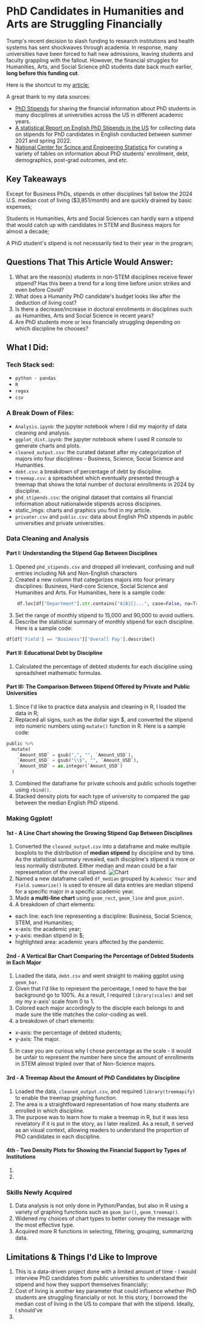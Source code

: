 # PhD Candidates in Humanities and Arts are Struggling Financially 
Trump's recent decision to slash funding to research institutions and health systems has sent shockwaves through academia. In response, many universities have been forced to halt new admissions, leaving students and faculty grappling with the fallout. However, the financial struggles for Humanities, Arts, and Social Science phD students date back much earlier, **long before this funding cut**. 

Here is the shortcut to my [article:](https://yatingw24.github.io/phd/)

A great thank to my data sources:
- [PhD Stipends](https://www.phdstipends.com/) for sharing the financial information about PhD students in many disciplines at universities across the US in different academic years.
- [A statistical Report on English PhD Stipends in the US](https://profession.mla.org/english-phd-stipends-in-the-united-states-statistical-report/) for collecting data on stipends for PhD candidates in English conducted between summer 2021 and spring 2022.
- [National Center for Scince and Engineering Statistics](https://ncses.nsf.gov/surveys/doctorate-recipients/2021#data) for curating a variety of tables on information about PhD students' enrollment, debt, demographics, post-grad outcomes, and etc. 


## Key Takeaways 
Except for Business PhDs, stipends in other disciplines fall below the 2024 U.S. median cost of living ($3,851/month) and are quickly drained by basic expenses;

Students in Humanities, Arts and Social Sciences can hardly earn a stipend that would catch up with candidates in STEM and Business majors for almost a decade;

A PhD student's stipend is not necessarily tied to their year in the program;

## Questions That This Article Would Answer:
1. What are the reason(s) students in non-STEM disciplines receive fewer stipend? Has this been a trend for a long time before union strikes and even before Covid?
2. What does a Humanity PhD candidate's budget looks like after the deduction of living cost? 
3. Is there a decrease/increase in doctoral enrollments in disciplines such as Humanities, Arts and Social Science in recent years?
4. Are PhD students more or less financially struggling depending on which discipline he chooses?

## What I Did:
### Tech Stack sed:
 - `python - pandas`
 - `R`
 - `regex`
 - `csv`

### A Break Down of Files:
 - `Analysis.ipynb`: the jupyter notebook where I did my majority of data cleaning and analysis.
  - `ggplot_dist.ipynb`: the jupyter notebook where I used R console to generate charts and plots. 
 - `cleaned_output.csv`: the curated dataset after my categorization of majors into four disciplines - Business, Science, Social Science and Humanities. 
 - `debt.csv`: a breakdown of percentage of debt by discipline.
  - `treemap.csv`: a spreadsheet which eventually presented through a treemap that shows the total number of doctoral enrollments in 2024 by discipline. 
 - `phd_stipends.csv`: the original dataset that contains all financial information about nationalwide stipends across discipines. 
 - static_imgs: charts and graphics you find in my article.
  - `privater.csv` and `public.csv`: data about English PhD stipends in public universities and private universities. 

### Data Cleaning and Analysis 
#### Part I: Understanding the Stipend Gap Between Disciplines
1. Opened `phd_stipends.csv` and dropped all irrelevant, confusing and null entries including NA and Non-English characters 
2. Created a new column that categorizes majors into four primary disciplines: Business, Hard-core Science, Social Science and Humanities and Arts. For Humanities, here is a sample code:
```python
    df.loc[df["Department"].str.contains("A|B|C|...", case=False, na=True), "Field"] = "Humanities"
```
3. Set the range of monthly stipend to 15,000 and 90,000 to avoid  outliers. 
4. Describe the statistical summary of monthly stipend for each discipline. Here is a sample code:
```python
df[df['Field'] == "Business"]['Overall Pay'].describe()

```
#### Part II: Educational Debt by Discipline
1. Calculated the percentage of debted students for each discipline using spreadsheet mathematic formulas. 

#### Part III: The Comparison Between Stipend Offered by Private and Public Universities
1. Since I'd like to practice data analysis and cleaning in R, I loaded the data in R;
2. Replaced all signs, such as the dollar sign $, and converted the stipend into numeric numbers using `mutate()` function in R. Here is a sample code:

```python 
public %>%
  mutate(
    `Amount_USD` = gsub(",", "", `Amount_USD`),   
    `Amount_USD` = gsub("\\$", "", `Amount_USD`), 
    `Amount_USD` = as.integer(`Amount_USD`)       
  )

  ```
3. Combined the dataframe for private schools and public schools together using `rbind()`.
4. Stacked density plots for each type of university to compared the gap between the median English PhD stipend. 

### Making Ggplot!
#### 1st - A Line Chart showing the Growing Stipend Gap Between Disciplines 
1. Converted the `cleaned_output.csv` into a dataframe and make multiple boxplots to the distribution of **median stipend** by discipline and by time. As the statistical summary revealed, each discipline's stipend is more or less normally distributed. Either median and mean could be a fair representation of the overall stipend. 
![Chart](static_imgs/boxplot.png)
2. Named a new dataframe called `df_median` grouped by `Academic Year` and `Field`. `summarize()` is used to ensure all data entries are median stipend for a specific major in a specific academic year.
3. Made **a multi-line chart** using `geom_rect`, `geom_line` and `geom_point`. 
4. A breakdown of chart elements:
- each line: each line representing a discipline: Business, Social Science, STEM, and Humanities;
- x-axis: the academic year;
- y-axis: median stipend in $;
- highlighted area: academic years affected by the pandemic.

#### 2nd - A Vertical Bar Chart Comparing the Percentage of Debted Students in Each Major
1. Loaded the data, `debt.csv` and went straight to making ggplot using `geom_bar`.
2. Given that I'd like to represent the percentage, I need to have the bar background go to 100%. As a result, I required `library(scales)` and set my my x-axis' scale from 0 to 1.
3. Colored each major accordingly to the disciple each belongs to and made sure the title matches the color-coding as well. 
4. a breakdown of chart elements:
- x-axis: the percentage of debted students;
- y-axis: The major.
5. In case you are curious why I chose percentage as the scale - it would be unfair to represent the number here since the amount of enrollments in STEM almost tripled over that of Non-Science majors.

#### 3rd - A Treemap About the Amount of PhD Candidates by Discipline
1. Loaded the data, `cleaned_output.csv`, and required `library(treemapify)` to enable the treemap graphing function.
2. The area is a straightfoward representation of how many students are enrolled in which discipline. 
3. The purpose was to learn how to make a treemap in R, but it was less revelatory if it is put in the story, as I later realized. As a result, it served as an visual context, allowing readers to understand the proportion of PhD candidates in each discipline.

#### 4th - Two Density Plots for Showing the Financial Support by Types of Institutions
1. 
2. 

### Skills Newly Acquired
1. Data analysis is not only done in Python/Pandas, but also in R using a variety of graphing functions such as `geom_bar()`, `geom_treemap()`.
2. Widened my choices of chart types to better convey the message with the most effective type.
3. Acquired more R functions in selecting, filtering, grouping, summarizng data.

## Limitations & Things I'd Like to Improve
1. This is a data-driven project done with a limited amount of time - I would interview PhD candidates from public universities to understand their stipend and how they support themselves financially;
2. Cost of living is another key parameter that could influence whether PhD students are struggling financially or not. In this story, I borrowed the median cost of living in the US to compare that with the stipend. Ideally, I should've 
3. 
 
